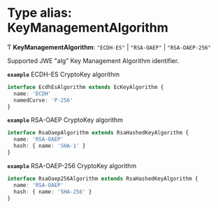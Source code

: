 # Type alias: KeyManagementAlgorithm

Ƭ **KeyManagementAlgorithm**: ``"ECDH-ES"`` \| ``"RSA-OAEP"`` \| ``"RSA-OAEP-256"``

Supported JWE "alg" Key Management Algorithm identifier.

**`example`** ECDH-ES CryptoKey algorithm
```ts
interface EcdhEsAlgorithm extends EcKeyAlgorithm {
  name: 'ECDH'
  namedCurve: 'P-256'
}
```

**`example`** RSA-OAEP CryptoKey algorithm
```ts
interface RsaOaepAlgorithm extends RsaHashedKeyAlgorithm {
  name: 'RSA-OAEP'
  hash: { name: 'SHA-1' }
}
```

**`example`** RSA-OAEP-256 CryptoKey algorithm
```ts
interface RsaOaep256Algorithm extends RsaHashedKeyAlgorithm {
  name: 'RSA-OAEP'
  hash: { name: 'SHA-256' }
}
```
